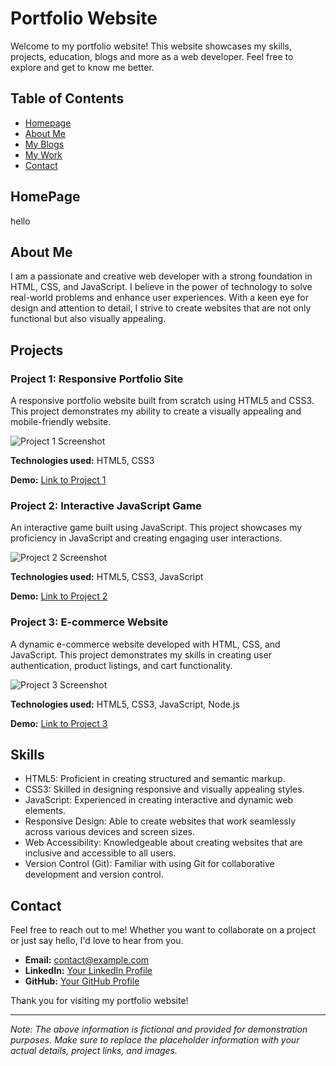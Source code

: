 # Portfolio Website

Welcome to my portfolio website! This website showcases my skills, projects, education, blogs and more as a web developer. Feel free to explore and get to know me better.

## Table of Contents

- [Homepage](#homepage)
- [About Me](#about-me)
- [My Blogs](#My-Blogs)
- [My Work](#My-Work)
- [Contact](#contact)

## HomePage

hello
## About Me

I am a passionate and creative web developer with a strong foundation in HTML, CSS, and JavaScript. I believe in the power of technology to solve real-world problems and enhance user experiences. With a keen eye for design and attention to detail, I strive to create websites that are not only functional but also visually appealing.

## Projects

### Project 1: Responsive Portfolio Site
A responsive portfolio website built from scratch using HTML5 and CSS3. This project demonstrates my ability to create a visually appealing and mobile-friendly website.

![Project 1 Screenshot](/images/project1.jpg)

**Technologies used:** HTML5, CSS3

**Demo:** [Link to Project 1](https://example.com/project1)

### Project 2: Interactive JavaScript Game
An interactive game built using JavaScript. This project showcases my proficiency in JavaScript and creating engaging user interactions.

![Project 2 Screenshot](/images/project2.jpg)

**Technologies used:** HTML5, CSS3, JavaScript

**Demo:** [Link to Project 2](https://example.com/project2)

### Project 3: E-commerce Website
A dynamic e-commerce website developed with HTML, CSS, and JavaScript. This project demonstrates my skills in creating user authentication, product listings, and cart functionality.

![Project 3 Screenshot](/images/project3.jpg)

**Technologies used:** HTML5, CSS3, JavaScript, Node.js

**Demo:** [Link to Project 3](https://example.com/project3)

## Skills

- HTML5: Proficient in creating structured and semantic markup.
- CSS3: Skilled in designing responsive and visually appealing styles.
- JavaScript: Experienced in creating interactive and dynamic web elements.
- Responsive Design: Able to create websites that work seamlessly across various devices and screen sizes.
- Web Accessibility: Knowledgeable about creating websites that are inclusive and accessible to all users.
- Version Control (Git): Familiar with using Git for collaborative development and version control.

## Contact

Feel free to reach out to me! Whether you want to collaborate on a project or just say hello, I'd love to hear from you.

- **Email:** contact@example.com
- **LinkedIn:** [Your LinkedIn Profile](https://www.linkedin.com/in/yourprofile)
- **GitHub:** [Your GitHub Profile](https://github.com/yourusername)

Thank you for visiting my portfolio website!

---
*Note: The above information is fictional and provided for demonstration purposes. Make sure to replace the placeholder information with your actual details, project links, and images.*
